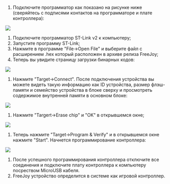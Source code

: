 1. Подключите программатор как показано на рисунке ниже (сверяйтесь с подписями контактов на программаторе и плате контроллера):

![](https://github.com/FreeJoy-Team/FreeJoyConfigurator/images/rus_guide/1.jpg)

1. Подключите программатор ST-Link v2 к компьютеру;
1. Запустите программу ST-Link;
1. Нажмите в программе "File->Open File" и выберите файл с расширением .hex который расположен в архиве релиза FreeJoy;
1. Теперь вы увидите страницу загрузки бинарных кодов:

![](https://github.com/FreeJoy-Team/FreeJoyConfigurator/images/rus_guide/2.jpg)

1. Нажмите "Target->Connect". После подключения устройства вы можете видеть такую информацию как ID устройства, размер флэш-памяти и семейство устройства в блоке сверху и просмотреть содержимое внутренней памяти в основном блоке:

![](https://github.com/FreeJoy-Team/FreeJoyConfigurator/images/rus_guide/3.jpg)

1. Нажмите "Targert->Erase chip" и "OK" в открывшемся окне;

![](https://github.com/FreeJoy-Team/FreeJoyConfigurator/images/rus_guide/4.jpg)

1. Теперь нажмите "Target->Program & Verify" и в открывшемся окне нажмите "Start". Начнется программирование контроллера:

![](https://github.com/FreeJoy-Team/FreeJoyConfigurator/images/rus_guide/5.jpg)

1. После успешного программирования контроллера отключите все соединения и подключите плату контроллера к компьютеру посреством MicroUSB кабеля.
1. FreeJoy устройство определится в системе как игровой контроллер.
